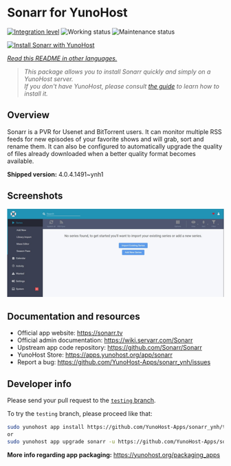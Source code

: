 <!--
N.B.: This README was automatically generated by <https://github.com/YunoHost/apps/tree/master/tools/readme_generator>
It shall NOT be edited by hand.
-->

# Sonarr for YunoHost

[![Integration level](https://dash.yunohost.org/integration/sonarr.svg)](https://dash.yunohost.org/appci/app/sonarr) ![Working status](https://ci-apps.yunohost.org/ci/badges/sonarr.status.svg) ![Maintenance status](https://ci-apps.yunohost.org/ci/badges/sonarr.maintain.svg)

[![Install Sonarr with YunoHost](https://install-app.yunohost.org/install-with-yunohost.svg)](https://install-app.yunohost.org/?app=sonarr)

*[Read this README in other languages.](./ALL_README.md)*

> *This package allows you to install Sonarr quickly and simply on a YunoHost server.*  
> *If you don't have YunoHost, please consult [the guide](https://yunohost.org/install) to learn how to install it.*

## Overview

Sonarr is a PVR for Usenet and BitTorrent users. It can monitor multiple RSS feeds for new episodes of your favorite shows and will grab, sort and rename them. It can also be configured to automatically upgrade the quality of files already downloaded when a better quality format becomes available.


**Shipped version:** 4.0.4.1491~ynh1

## Screenshots

![Screenshot of Sonarr](./doc/screenshots/screenshot.jpg)

## Documentation and resources

- Official app website: <https://sonarr.tv>
- Official admin documentation: <https://wiki.servarr.com/Sonarr>
- Upstream app code repository: <https://github.com/Sonarr/Sonarr>
- YunoHost Store: <https://apps.yunohost.org/app/sonarr>
- Report a bug: <https://github.com/YunoHost-Apps/sonarr_ynh/issues>

## Developer info

Please send your pull request to the [`testing` branch](https://github.com/YunoHost-Apps/sonarr_ynh/tree/testing).

To try the `testing` branch, please proceed like that:

```bash
sudo yunohost app install https://github.com/YunoHost-Apps/sonarr_ynh/tree/testing --debug
or
sudo yunohost app upgrade sonarr -u https://github.com/YunoHost-Apps/sonarr_ynh/tree/testing --debug
```

**More info regarding app packaging:** <https://yunohost.org/packaging_apps>
